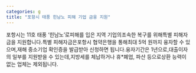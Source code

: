```yaml
---
categories: g
title: "포항시 태풍 힌남노 피해 기업 금융 지원"
---
```

포항시는 11호 태풍 ‘힌남노’로피해를 입은 지역 기업의조속한 복구를 위해특별 피해자금을 지원합니다.특별 피해자금은포항시 협약은행을 통해최대 5억 원까지 융자할 수 있으며,재해 중소기업 확인증을 발급받아 신청하면 됩니다.융자기간은 1년으로,대출이자의 일부를 지원받을 수 있는데,지방세를 체납하거나 휴*폐업, 파산 등으로상환 능력이 없는 업체는 제외됩니다.